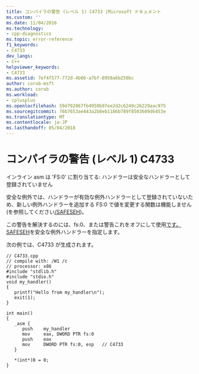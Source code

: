 ```yaml
---
title: コンパイラの警告 (レベル 1) C4733 |Microsoft ドキュメント
ms.custom: ''
ms.date: 11/04/2016
ms.technology:
- cpp-diagnostics
ms.topic: error-reference
f1_keywords:
- C4733
dev_langs:
- C++
helpviewer_keywords:
- C4733
ms.assetid: 7ef4f577-772d-4b66-a7bf-8958a6b250bc
author: corob-msft
ms.author: corob
ms.workload:
- cplusplus
ms.openlocfilehash: 59d702867fb4950b97ee2d2c6249c26229aac975
ms.sourcegitcommit: 76b7653ae443a2b8eb1186b789f8503609d6453e
ms.translationtype: MT
ms.contentlocale: ja-JP
ms.lasthandoff: 05/04/2018
---
```

# <a name="compiler-warning-level-1-c4733"></a>コンパイラの警告 (レベル 1) C4733
インライン asm は 'FS:0' に割り当てる: ハンドラーは安全なハンドラーとして登録されていません  
  
 安全な例外では、ハンドラーが有効な例外ハンドラーとして登録されていないため、新しい例外ハンドラーを追加する FS:0 で値を変更する関数は機能しません (を参照してください[/SAFESEH](../../build/reference/safeseh-image-has-safe-exception-handlers.md))。  
  
 この警告を解決するのには、fs:0、または警告これをオフにして使用[です。SAFESEH](../../assembler/masm/dot-safeseh.md)を安全な例外ハンドラーを指定します。  
  
 次の例では、C4733 が生成されます。  
  
```  
// C4733.cpp  
// compile with: /W1 /c  
// processor: x86  
#include "stdlib.h"  
#include "stdio.h"  
void my_handler()  
{  
   printf("Hello from my_handler\n");  
   exit(1);  
}  
  
int main()  
{  
   _asm {  
      push    my_handler  
      mov     eax, DWORD PTR fs:0  
      push    eax  
      mov     DWORD PTR fs:0, esp   // C4733  
   }  
  
   *(int*)0 = 0;  
}  
```